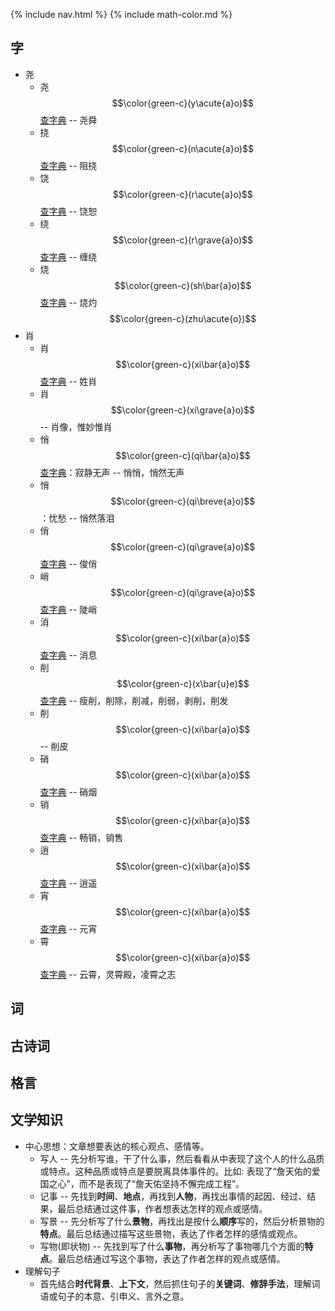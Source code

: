 {% include nav.html %}
{% include math-color.md %}
## 字
* <span class='pink-b'>尧</span>
    - <span class='yellow-b'>尧</span>$$\color{green-c}(y\acute{a}o)$$[查字典](http://www.zdic.net/z/18/js/5C27.htm) -- <span class='yellow-b'>尧</span>舜
    - <span class='yellow-b'>挠</span>$$\color{green-c}(n\acute{a}o)$$[查字典](http://www.zdic.net/z/1a/js/6320.htm) -- 阻<span class='yellow-b'>挠</span>
    - <span class='yellow-b'>饶</span>$$\color{green-c}(r\acute{a}o)$$[查字典](http://www.zdic.net/z/28/js/9976.htm) -- <span class='yellow-b'>饶</span>恕
    - <span class='yellow-b'>绕</span>$$\color{green-c}(r\grave{a}o)$$[查字典](http://www.zdic.net/z/21/js/7ED5.htm) -- 缠<span class='yellow-b'>绕</span>
    - <span class='yellow-b'>烧</span>$$\color{green-c}(sh\bar{a}o)$$[查字典](http://www.zdic.net/z/1d/js/70E7.htm) -- <span class='yellow-b'>烧</span>灼$$\color{green-c}(zhu\acute{o})$$
* <span class='pink-b'>肖</span>
    - <span class='yellow-b'>肖</span>$$\color{green-c}(xi\bar{a}o)$$[查字典](http://www.zdic.net/z/21/js/8096.htm) -- 姓<span class='yellow-b'>肖</span>
    - <span class='yellow-b'>肖</span>$$\color{green-c}(xi\grave{a}o)$$ -- <span class='yellow-b'>肖</span>像，惟妙惟<span class='yellow-b'>肖</span>
    - <span class='yellow-b'>悄</span>$$\color{green-c}(qi\bar{a}o)$$[查字典](http://www.zdic.net/z/19/js/6084.htm)：<span class='green-b'>寂静无声</span> -- <span class='yellow-b'>悄悄</span>，<span class='yellow-b'>悄</span>然无声
    - <span class='yellow-b'>悄</span>$$\color{green-c}(qi\breve{a}o)$$：<span class='green-b'>忧愁</span> -- <span class='yellow-b'>悄</span>然落泪
    - <span class='yellow-b'>俏</span>$$\color{green-c}(qi\grave{a}o)$$[查字典](http://www.zdic.net/z/15/js/4FCF.htm) -- 俊<span class='yellow-b'>俏</span>
    - <span class='yellow-b'>峭</span>$$\color{green-c}(qi\grave{a}o)$$[查字典](http://www.zdic.net/z/18/js/5CED.htm) -- 陡<span class='yellow-b'>峭</span>
    - <span class='yellow-b'>消</span>$$\color{green-c}(xi\bar{a}o)$$[查字典](http://www.zdic.net/z/1d/js/6D88.htm) -- <span class='yellow-b'>消</span>息
    - <span class='yellow-b'>削</span>$$\color{green-c}(x\bar{u}e)$$[查字典](http://www.zdic.net/z/16/js/524A.htm) -- 瘦<span class='yellow-b'>削</span>，<span class='yellow-b'>削</span>除，<span class='yellow-b'>削</span>减，<span class='yellow-b'>削</span>弱，剥<span class='yellow-b'>削</span>，<span class='yellow-b'>削</span>发
    - <span class='yellow-b'>削</span>$$\color{green-c}(xi\bar{a}o)$$ -- <span class='yellow-b'>削</span>皮
    - <span class='yellow-b'>硝</span>$$\color{green-c}(xi\bar{a}o)$$[查字典](http://www.zdic.net/z/1f/js/785D.htm) -- <span class='yellow-b'>硝</span>烟
    - <span class='yellow-b'>销</span>$$\color{green-c}(xi\bar{a}o)$$[查字典](http://www.zdic.net/z/27/js/9500.htm) -- 畅<span class='yellow-b'>销</span>，<span class='yellow-b'>销</span>售
    - <span class='yellow-b'>逍</span>$$\color{green-c}(xi\bar{a}o)$$[查字典](http://www.zdic.net/z/25/js/900D.htm) -- <span class='yellow-b'>逍</span>遥
    - <span class='yellow-b'>宵</span>$$\color{green-c}(xi\bar{a}o)$$[查字典](http://www.zdic.net/z/18/js/5BB5.htm) -- 元<span class='yellow-b'>宵</span>
    - <span class='yellow-b'>霄</span>$$\color{green-c}(xi\bar{a}o)$$[查字典](http://www.zdic.net/z/27/js/9704.htm) -- 云<span class='yellow-b'>霄</span>，灵<span class='yellow-b'>霄</span>殿，凌<span class='yellow-b'>霄</span>之志

## 词

## 古诗词

## 格言

## 文学知识
- <span class='pink-b'>中心思想</span>：文章想要表达的<span class='orange-b'>核心</span><span class='blue-b'>观点</span>、<span class='blue-b'>感情</span>等。
    * <span class='green-b'>写人</span> -- 先分析写<span class='yellow-b'>谁</span>，干了什么<span class='yellow-b'>事</span>，然后看看从中表现了这个人的什么<span class='yellow-b'>品质</span>或<span class='yellow-b'>特点</span>。这种品质或特点是要<span class='orange-b'>脱离具体事件</span>的。比如: 表现了“詹天佑的爱国之心”，而不是表现了“詹天佑坚持不懈完成工程”。
    * <span class='green-b'>记事</span> -- 先找到<span class='bg-pink'>**时间**</span>、<span class='bg-pink'>**地点**</span>，再找到<span class='bg-pink'>**人物**</span>，再找出事情的<span class='blue-b'>起因</span>、<span class='blue-b'>经过</span>、<span class='blue-b'>结果</span>，<span class='yellow-b'>最后总结</span>通过这件事，作者想表达怎样的<span class='yellow-b'>观点</span>或<span class='yellow-b'>感情</span>。
    * <span class='green-b'>写景</span> -- 先分析写了什么<span class='bg-pink'>**景物**</span>，再找出是按什么<span class='bg-pink'>**顺序**</span>写的，然后分析景物的<span class='bg-pink'>**特点**</span>。<span class='yellow-b'>最后总结</span>通过描写这些景物，表达了作者怎样的<span class='yellow-b'>感情</span>或<span class='yellow-b'>观点</span>。
    * <span class='green-b'>写物</span>(即<span class='green-b'>状物</span>) -- 先找到写了什么<span class='bg-pink'>**事物**</span>，再分析写了事物<span class='blue-b'>哪几个方面</span>的<span class='bg-pink'>**特点**</span>。<span class='yellow-b'>最后总结</span>通过写这个事物，表达了作者怎样的<span class='yellow-b'>观点</span>或<span class='yellow-b'>感情</span>。
- <span class='pink-b'>理解句子</span>
    * <span class='blue-b'>首先</span>结合<span class='bg-pink'>**时代背景**</span>、<span class='bg-pink'>**上下文**</span>，然后<span class='blue-b'>抓住</span>句子的<span class='bg-pink'>**关键词**</span>、<span class='bg-pink'>**修辞手法**</span>，<span class='blue-b'>理解</span>词语或句子的<span class='yellow-b'>本意</span>、<span class='yellow-b'>引申义</span>、<span class='yellow-b'>言外之意</span>。
